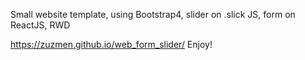 Small website template, 
using Bootstrap4, 
slider on .slick JS, 
form on ReactJS, 
RWD

https://zuzmen.github.io/web_form_slider/
Enjoy!
